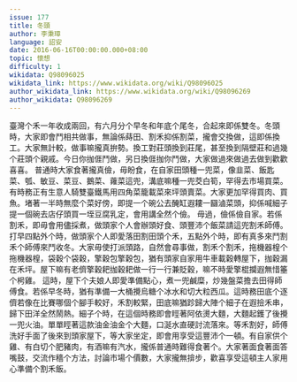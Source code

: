 ```yaml
---
issue: 177
title: 冬頭
author: 李秉璋
language: 詔安
date: 2016-06-16T00:00:00.000+08:00
topic: 懷想
difficulty: 1
wikidata: Q98096025
wikidata_link: https://www.wikidata.org/wiki/Q98096025
author_wikidata_link: https://www.wikidata.org/wiki/Q98096269
author_wikidata: Q98096269
---
```

臺灣个禾一年收成兩回，有六月分个早冬和年底个尾冬，合起來即係雙冬。冬頭時，大家即會鬥相共做事，無論係蒔田、割禾抑係割菜，攏會交換做，這即係換工。大家無計較，做事嘛攏真拚勢。換工對莊頭換到莊尾，甚至換到隔壁莊和過幾个莊頭个親戚。今日你拁𠊎鬥做，另日換𠊎拁你鬥做，大家做過來做過去做到歡歡喜喜。
普通時大家食著攏真儉，毋盼食，在自家田頭種一兜菜，像韭菜、飯匙菜、瓠、敏豆、菜豆、鵝菜、蕹菜這兜，溝底嘛種一兜茭白筍，罕得去市場買菜。有時務正有生意人騎雙臺鐵馬用四角菜籠載菜來坪頭賣菜。大家更加罕得買肉、買魚。堵著一半時無麼个菜好傍，即提一个碗公去醃缸遐耬一圝滷菜頭，抑係喊細子提一個碗去店仔頭買一垤豆腐乳定，會用講全然个儉。
毋過，儉係儉自家。若係割禾，即毋會用儘採煮，做頭家个人會辦頭好食、頭豐沛个飯菜請這兜割禾師傅。打早四點外个時，做頭家个人即愛落田割田頭个禾，五點外个時，即有真多來鬥割禾个師傅來鬥收冬。大家毋使打派頭路，自然會尋事做，割禾个割禾，拖機器楻个拖機器楻，袋穀个袋穀，擎穀包擎穀包，猶有頭家自家用牛車載穀轉屋下，拁穀漏在禾坪。屋下嘛有老儕擎穀耙拁穀耙做一行一行兼貶穀，嘛不時愛擎棍攔遐無惜箠个枵雞。
這時，屋下个夫娘人即愛準備點心，煮一兜鹹糜，炒幾盤菜擔去田得師傅食。若係早冬時，猶有準備一大桶攪烏糖个冰水和切大粒西瓜。這時務田底个逐儕若像在比賽哪個个腳手較好，禾割較緊，田底嘛猶跈歸大陣个細子在遐撿禾串，歸下田洋全然鬧熱。細子个時，在這個時務即會䀴著阿依燙大麵，大麵起鑊了後攪一兜火油。單單䀴著這款油金油金个大麵，口涎水直硬討流落來。等禾割好，師傅洗好手面了後來到頭家屋下，等大家坐定，即會用享受這豐沛个一頓。有自家供个雞、有白切个肥豬肉，有酒嘛有汽水，攏係普通時難得食著个。大家著面食著面答嘴鼓，交流作穡个方法，討論市場个價數，大家攏無揜步，歡喜享受這頓主人家用心準備个割禾飯。